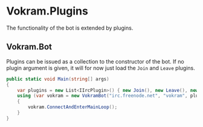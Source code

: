 # Vokram.Plugins
The functionality of the bot is extended by plugins.

## Vokram.Bot
Plugins can be issued as a collection to the constructor of the bot. If no plugin argument is given, it will for now just load the `Join` and `Leave` plugins.
```C#
public static void Main(string[] args)
{
    var plugins = new List<IIrcPlugin>() { new Join(), new Leave(), new Joke(), new MarkovBrain(), new Launch() };
    using (var vokram = new VokramBot("irc.freenode.net", "vokram", plugins))
    {
        vokram.ConnectAndEnterMainLoop();
    }
}
```
